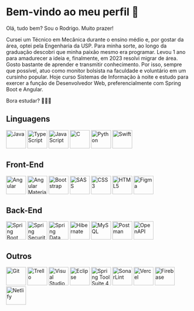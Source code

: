 # Bem-vindo ao meu perfil 👋
Olá, tudo bem? Sou o Rodrigo. Muito prazer!

Cursei um Técnico em Mecânica durante o ensino médio e, por gostar da área, optei pela Engenharia da USP. Para minha sorte, ao longo da graduação descobri que minha paixão mesmo era programar. Levou 1 ano para amadurecer a ideia e, finalmente, em 2023 resolvi migrar de área. Gosto bastante de aprender e transmitir conhecimento. Por isso, sempre que possível, atuo como monitor bolsista na faculdade e voluntário em um cursinho popular. Hoje curso Sistemas de Informação à noite e estudo para exercer a função de Desenvolvedor Web, preferencialmente com Spring Boot e Angular.

Bora estudar? 🙂✌🏻

## Linguagens
<div>
  <img title="Java" width="54px" height="50px" src="https://cdn.jsdelivr.net/gh/devicons/devicon@latest/icons/java/java-original.svg" alt="Java" />
  <img title="TypeScript" width="54px" height="50px" src="https://cdn.jsdelivr.net/gh/devicons/devicon@latest/icons/typescript/typescript-original.svg" alt="TypeScript"/>
  <img title="JavaScript" width="54px" height="50px" src="https://cdn.jsdelivr.net/gh/devicons/devicon@latest/icons/javascript/javascript-original.svg" alt="JavaScript"/>
  <img title="C" width="54px" height="50px" src="https://cdn.jsdelivr.net/gh/devicons/devicon@latest/icons/c/c-original.svg" alt="C"/>
  <img title="Python" width="54px" height="50px" src="https://cdn.jsdelivr.net/gh/devicons/devicon@latest/icons/python/python-original.svg" alt="Python"/>
  <img title="Swift" width="54px" height="50px" src="https://cdn.jsdelivr.net/gh/devicons/devicon@latest/icons/swift/swift-original.svg" alt="Swift"/>
</div>

## Front-End
<div>
  <img title="Angular" width="54px" height="50px" src="https://cdn.iconscout.com/icon/free/png-256/free-angular-3521273-2944777.png?f=webp" alt="Angular" />
  <img title="Angular Material" width="54px" height="50px" src="https://cdn.jsdelivr.net/gh/devicons/devicon@latest/icons/angularmaterial/angularmaterial-original.svg" alt="Angular Material" />
  <img title="Bootstrap" width="54px" height="50px" src="https://cdn.jsdelivr.net/gh/devicons/devicon@latest/icons/bootstrap/bootstrap-original.svg" alt="Bootstrap" />
  <img title="SASS" width="54px" height="50px" src="https://cdn.jsdelivr.net/gh/devicons/devicon/icons/sass/sass-original.svg" alt="SASS" />
  <img title="CSS3" width="54px" height="50px" src="https://cdn.jsdelivr.net/gh/devicons/devicon/icons/css3/css3-original.svg" alt="CSS3" />
  <img title="HTML5" width="54px" height="50px" src="https://cdn.jsdelivr.net/gh/devicons/devicon/icons/html5/html5-original.svg" alt="HTML5" />
  <img title="Figma" width="54px" height="50px" src="https://cdn.jsdelivr.net/gh/devicons/devicon/icons/figma/figma-original.svg" alt="Figma" />
</div>

## Back-End
<div>
  <img title="Spring Boot" width="54px" height="50px" src="https://encrypted-tbn0.gstatic.com/images?q=tbn:ANd9GcR-9ff1g4KHmlqW6mram7cFsANTo_wVLUbIIw&s" alt="Spring Boot" />
  <img title="Spring Security" width="54px" height="50px" src="https://encrypted-tbn0.gstatic.com/images?q=tbn:ANd9GcT5M4jUFlOPfFF9KfH4nrUlWtmCooy8b_Oi3QcSQyjVwCMWxYabGWOG7b85IxIG-Py4kNE&usqp=CAU" alt="Spring Security" />
  <img title="Spring Data JPA" width="54px" height="50px" src="https://dimitri.codes/logos/spring-data.png" alt="Spring Data JPA" />
  <img title="Hibernate" width="54px" height="50px" src="https://cdn.jsdelivr.net/gh/devicons/devicon@latest/icons/hibernate/hibernate-original.svg" alt="Hibernate" />
  <img title="MySQL" width="54px" height="50px" src="https://cdn.jsdelivr.net/gh/devicons/devicon@latest/icons/mysql/mysql-original.svg" alt="MySQL" />
  <img title="Postman" width="54px" height="50px" src="https://cdn.jsdelivr.net/gh/devicons/devicon@latest/icons/postman/postman-original.svg" alt="Postman" />
  <img title="OpenAPI" width="54px" height="50px" src="https://cdn.jsdelivr.net/gh/devicons/devicon@latest/icons/openapi/openapi-original.svg" alt="OpenAPI" />
</div>

## Outros
<div>
  <img title="Git" width="54px" height="50px" src="https://cdn.jsdelivr.net/gh/devicons/devicon/icons/git/git-original.svg" alt="Git" />
  <img title="Trello" width="54px" height="50px" src="https://cdn.jsdelivr.net/gh/devicons/devicon/icons/trello/trello-plain.svg" alt="Trello" />
  <img title="Visual Studio Code" width="54px" height="50px" src="https://cdn.jsdelivr.net/gh/devicons/devicon/icons/vscode/vscode-original.svg" alt="Visual Studio Code" />
  <img title="Eclipse" width="54px" height="50px" src="https://cdn.jsdelivr.net/gh/devicons/devicon/icons/eclipse/eclipse-original.svg" alt="Eclipse" />
  <img title="Spring Tool Suite 4" width="54px" height="50px" src="https://cdn.jsdelivr.net/gh/devicons/devicon/icons/spring/spring-original.svg" alt="Spring Tool Suite 4" />
  <img title="SonarLint" width="54px" height="50px" src="https://seeklogo.com/images/S/sonarlint-icon-logo-0161BCE8AD-seeklogo.com.png" alt="SonarLint" />
  <img title="Vercel" width="54px" height="50px" src="https://cdn.jsdelivr.net/gh/devicons/devicon@latest/icons/vercel/vercel-original.svg" alt="Vercel" />
  <img title="Firebase" width="54px" height="50px" src="https://cdn.jsdelivr.net/gh/devicons/devicon@latest/icons/firebase/firebase-original.svg" alt="Firebase" />
  <img title="Netlify" width="54px" height="50px" src="https://cdn.jsdelivr.net/gh/devicons/devicon@latest/icons/netlify/netlify-original.svg" alt="Netlify" />
</div>
